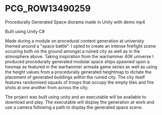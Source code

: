 # PCG_ROW13490259
Procedurally Generated Space diorama made in Unity with demo mp4

Built using Unity C#

Made during a module on procedural content generation at univeristy themed around a "space battle".
I opted to create an intense firefight scene occuring both on the ground amongst a ruined city as well
as in the atmosphere above. Taking inspiration from the warhammer 40K universe I produced procedurally generated
modular space ships spawned upon a hexmap as featured in the warhammer armada game series as well
as using the height values from a procedurally generated heightmap to dictate the placement of generated
buildings within the ruined city. The city itself features randomised squads of troops that occupy
the empty tiles and fire shots at one another from across the city.

The project was built using unity and an executable will be available to download and play. The executable
will display the generation at work and use a camera following a path to display the 
generated space scene.
